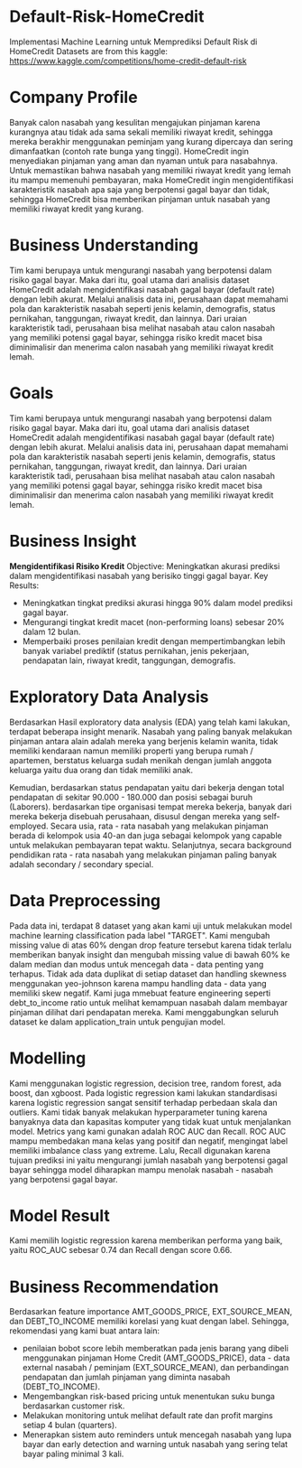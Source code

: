 # Default-Risk-HomeCredit
Implementasi Machine Learning untuk Memprediksi Default Risk di HomeCredit
Datasets are from this kaggle: https://www.kaggle.com/competitions/home-credit-default-risk

# Company Profile
Banyak calon nasabah yang kesulitan mengajukan pinjaman karena kurangnya atau tidak ada sama sekali memiliki riwayat kredit, sehingga mereka berakhir menggunakan peminjam yang kurang dipercaya dan sering dimanfaatkan (contoh rate bunga yang tinggi). HomeCredit ingin menyediakan pinjaman yang aman dan nyaman untuk para nasabahnya. Untuk memastikan bahwa nasabah yang memiliki riwayat kredit yang lemah itu mampu memenuhi pembayaran, maka HomeCredit ingin mengidentifikasi karakteristik nasabah apa saja yang berpotensi gagal bayar dan tidak, sehingga HomeCredit bisa memberikan pinjaman untuk nasabah yang memiliki riwayat kredit yang kurang.

# Business Understanding
Tim kami berupaya untuk mengurangi nasabah yang berpotensi dalam risiko gagal bayar. Maka dari itu, goal utama dari analisis dataset HomeCredit adalah mengidentifikasi nasabah gagal bayar (default rate) dengan lebih akurat. Melalui analisis data ini, perusahaan dapat memahami pola dan karakteristik nasabah seperti jenis kelamin, demografis, status pernikahan, tanggungan, riwayat kredit, dan lainnya. Dari uraian karakteristik tadi, perusahaan bisa melihat nasabah atau calon nasabah yang memiliki potensi gagal bayar, sehingga risiko kredit macet bisa diminimalisir dan menerima calon nasabah yang memiliki riwayat kredit lemah.

# Goals
Tim kami berupaya untuk mengurangi nasabah yang berpotensi dalam risiko gagal bayar. Maka dari itu, goal utama dari analisis dataset HomeCredit adalah mengidentifikasi nasabah gagal bayar (default rate) dengan lebih akurat. Melalui analisis data ini, perusahaan dapat memahami pola dan karakteristik nasabah seperti jenis kelamin, demografis, status pernikahan, tanggungan, riwayat kredit, dan lainnya. Dari uraian karakteristik tadi, perusahaan bisa melihat nasabah atau calon nasabah yang memiliki potensi gagal bayar, sehingga risiko kredit macet bisa diminimalisir dan menerima calon nasabah yang memiliki riwayat kredit lemah. 

# Business Insight
**Mengidentifikasi Risiko Kredit**
Objective: Meningkatkan akurasi prediksi dalam mengidentifikasi nasabah yang berisiko tinggi gagal bayar.
Key Results:
- Meningkatkan tingkat prediksi akurasi hingga 90% dalam model prediksi gagal bayar.
- Mengurangi tingkat kredit macet (non-performing loans) sebesar 20% dalam 12 bulan.
- Memperbaiki proses penilaian kredit dengan mempertimbangkan lebih banyak variabel prediktif (status pernikahan, jenis pekerjaan, pendapatan lain, riwayat kredit, tanggungan, demografis.

# Exploratory Data Analysis
Berdasarkan Hasil exploratory data analysis (EDA) yang telah kami lakukan, terdapat beberapa insight menarik. Nasabah yang paling banyak melakukan pinjaman antara alain adalah mereka yang berjenis kelamin wanita, tidak memiliki kendaraan namun memiliki properti yang berupa rumah / apartemen, berstatus keluarga sudah menikah dengan jumlah anggota keluarga yaitu dua orang dan tidak memiliki anak. 

Kemudian, berdasarkan status pendapatan yaitu dari bekerja dengan total pendapatan di sekitar 90.000 - 180.000 dan posisi sebagai buruh (Laborers). berdasarkan tipe organisasi tempat mereka bekerja, banyak dari mereka bekerja disebuah perusahaan, disusul dengan mereka yang self-employed. Secara usia, rata - rata nasabah yang melakukan pinjaman berada di kelompok usia 40-an dan juga sebagai kelompok yang capable untuk melakukan pembayaran tepat waktu. Selanjutnya, secara background pendidikan rata - rata nasabah yang melakukan pinjaman paling banyak adalah secondary / secondary special.

# Data Preprocessing
Pada data ini, terdapat 8 dataset yang akan kami uji untuk melakukan model machine learning classification pada label "TARGET". Kami mengubah missing value di atas 60% dengan drop feature tersebut karena tidak terlalu memberikan banyak insight dan mengubah missing value di bawah 60% ke dalam median dan modus untuk mencegah data - data penting yang terhapus. Tidak ada data duplikat di setiap dataset dan handling skewness menggunakan yeo-johnson karena mampu handling data - data yang memiliki skew negatif. Kami juga mmebuat feature engineering seperti debt_to_income ratio untuk melihat kemampuan nasabah dalam membayar pinjaman dilihat dari pendapatan mereka. Kami menggabungkan seluruh dataset ke dalam application_train untuk pengujian model.

# Modelling
Kami menggunakan logistic regression, decision tree, random forest, ada boost, dan xgboost. Pada logistic regression kami lakukan standardisasi karena logistic regression sangat sensitif terhadap perbedaan skala dan outliers. Kami tidak banyak melakukan hyperparameter tuning karena banyaknya data dan kapasitas komputer yang tidak kuat untuk menjalankan model. Metrics yang kami gunakan adalah ROC AUC dan Recall. ROC AUC mampu membedakan mana kelas yang positif dan negatif, mengingat label memiliki imbalance class yang extreme. Lalu, Recall digunakan karena tujuan prediksi ini yaitu mengurangi jumlah nasabah yang berpotensi gagal bayar sehingga model diharapkan mampu menolak nasabah - nasabah yang berpotensi gagal bayar.

# Model Result
Kami memilih logistic regression karena memberikan performa yang baik, yaitu ROC_AUC sebesar 0.74 dan Recall dengan score 0.66.

# Business Recommendation
Berdasarkan feature importance AMT_GOODS_PRICE, EXT_SOURCE_MEAN, dan DEBT_TO_INCOME memiliki korelasi yang kuat dengan label. Sehingga, rekomendasi yang kami buat antara lain:
- penilaian bobot score lebih memberatkan pada jenis barang yang dibeli menggunakan pinjaman Home Credit (AMT_GOODS_PRICE), data - data external nasabah / peminjam (EXT_SOURCE_MEAN), dan perbandingan pendapatan dan jumlah pinjaman yang diminta nasabah (DEBT_TO_INCOME).
- Mengembangkan risk-based pricing untuk menentukan suku bunga berdasarkan customer risk.
- Melakukan monitoring untuk melihat default rate dan profit margins setiap 4 bulan (quarters).
- Menerapkan sistem auto reminders untuk mencegah nasabah yang lupa bayar dan early detection and warning untuk nasabah yang sering telat bayar paling minimal 3 kali.
